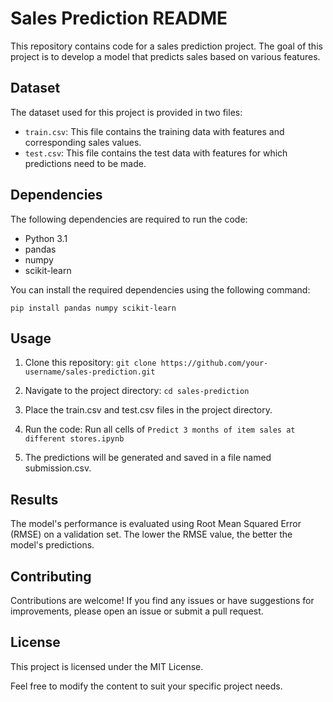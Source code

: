 # Sales Prediction README

This repository contains code for a sales prediction project. The goal of this project is to develop a model that predicts sales based on various features.

## Dataset

The dataset used for this project is provided in two files:

- `train.csv`: This file contains the training data with features and corresponding sales values.
- `test.csv`: This file contains the test data with features for which predictions need to be made.

## Dependencies

The following dependencies are required to run the code:

- Python 3.1
- pandas
- numpy
- scikit-learn

You can install the required dependencies using the following command:

```shell
pip install pandas numpy scikit-learn
```

## Usage
1. Clone this repository:
`git clone https://github.com/your-username/sales-prediction.git`

2. Navigate to the project directory:
`cd sales-prediction`

3. Place the train.csv and test.csv files in the project directory.

4. Run the code:
Run all cells of `Predict 3 months of item sales at different stores.ipynb`

5. The predictions will be generated and saved in a file named submission.csv.

## Results
The model's performance is evaluated using Root Mean Squared Error (RMSE) on a validation set. The lower the RMSE value, the better the model's predictions.

## Contributing
Contributions are welcome! If you find any issues or have suggestions for improvements, please open an issue or submit a pull request.

## License
This project is licensed under the MIT License.


Feel free to modify the content to suit your specific project needs.

